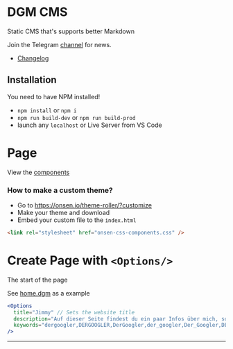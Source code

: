 # DGM CMS

Static CMS that's supports better Markdown

Join the Telegram [channel](https://t.me/dergoogler) for news.

- [Changelog](https://github.com/DerGoogler/dgm-cms/blob/master/CHANGELOG.md)

## Installation

You need to have NPM installed!

- `npm install` or `npm i`
- `npm run build-dev` or `npm run build-prod`
- launch any `localhost` or Live Server from VS Code

# Page

View the [components](https://github.com/DerGoogler/dgm-cms/blob/master/COMPONENTS.md)

### How to make a custom theme?

- Go to https://onsen.io/theme-roller/?customize
- Make your theme and download
- Embed your custom file to the `index.html`

```html
<link rel="stylesheet" href="onsen-css-components.css" />
```

# Create Page with `<Options/>`

The start of the page

See [home.dgm](https://github.com/DerGoogler/dgm-cms/blob/master/pages/home.dgm) as a example

```jsx
<Options
  title="Jimmy" // Sets the website title
  description="Auf dieser Seite findest du ein paar Infos über mich, sowie meinen Musik Geschmack!" // description for the website
  keywords="dergoogler,DERGOOGLER,DerGoogler,der_googler,Der_Googler,DER_GOOGLER,JIMMY,jimmy,dergoogler.com,www.dergoogler.com" // keyword for the website
/>
```

---
